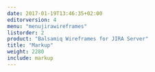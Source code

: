 ```yaml
---
date: 2017-01-19T13:46:35+02:00
editorversion: 4
menu: "menujirawireframes"
listorder: 2
product: "Balsamiq Wireframes for JIRA Server"
title: "Markup"
weight: 2280
include: markup
---
```

